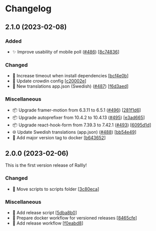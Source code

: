 # Changelog

<a name="2.1.0"></a>

## 2.1.0 (2023-02-08)

### Added

- ✨ Improve usability of mobile poll ([#486](https://github.com/lukevella/Rallly/issues/486)) [[8c74836](https://github.com/lukevella/Rallly/commit/8c74836de139e627574517bcd780724f1d026946)]

### Changed

- 🔧 Increase timeout when install dependencies [[bcf4e0b](https://github.com/lukevella/Rallly/commit/bcf4e0be6b7650f170cff9df2f1a2a2968b89698)]
- 🔧 Update crowdin config [[c20002e](https://github.com/lukevella/Rallly/commit/c20002ebfe1c1874568bad68f3ad144c33820361)]
- 💬 New translations app.json (Swedish) ([#487](https://github.com/lukevella/Rallly/issues/487)) [[f6d3aed](https://github.com/lukevella/Rallly/commit/f6d3aed272290d83a2373331955f81ff895b123c)]

### Miscellaneous

- 📦 Upgrade framer-motion from 6.3.11 to 6.5.1 ([#496](https://github.com/lukevella/Rallly/issues/496)) [[281f1d6](https://github.com/lukevella/Rallly/commit/281f1d6c0dd8323c9b81daa5d824640edb580ff7)]
- 📦 Upgrade autoprefixer from 10.4.2 to 10.4.13 ([#495](https://github.com/lukevella/Rallly/issues/495)) [[e3ad665](https://github.com/lukevella/Rallly/commit/e3ad66593c19952854a20069dda0e23d2a497d4a)]
- 📦 Upgrade react-hook-form from 7.39.3 to 7.42.1 ([#493](https://github.com/lukevella/Rallly/issues/493)) [[6095d1d](https://github.com/lukevella/Rallly/commit/6095d1db8cc025bc25f386be266db48343913cfc)]
- 🌐 Update Swedish translations (app.json) ([#488](https://github.com/lukevella/Rallly/issues/488)) [[bb54e49](https://github.com/lukevella/Rallly/commit/bb54e49ce760690c993a76315471c9420e67e80e)]
- 👷 Add major version tag to docker [[b643652](https://github.com/lukevella/Rallly/commit/b6436524b596510cffb3273ae04650d8d14ad1d6)]

<a name="2.0.0"></a>

## 2.0.0 (2023-02-06)

This is the first version release of Rallly!

### Changed

- 🚚 Move scripts to scripts folder [[3c80eca](https://github.com/lukevella/Rallly/commit/3c80ecacf372410a49b84fae1b43c9620b066567)]

### Miscellaneous

- 👷 Add release script [[5dba8b0](https://github.com/lukevella/Rallly/commit/5dba8b04482a1ce86d8fa9b29fef7883047e5833)]
- 👷 Prepare docker workflow for versioned releases [[8465cfe](https://github.com/lukevella/Rallly/commit/8465cfe6c287a57838ffbc19d0e61f0f1130577c)]
- 👷 Add release workflow [[f0eabd8](https://github.com/lukevella/Rallly/commit/f0eabd82c3fbd91bce2a49c9a2ad5fde5812d977)]
